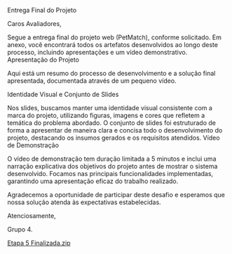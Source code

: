 Entrega Final do Projeto

Caros Avaliadores,

Segue a entrega final do projeto web (PetMatch), conforme solicitado. Em anexo, você encontrará todos os artefatos desenvolvidos ao longo deste processo, incluindo apresentações e um vídeo demonstrativo.
Apresentação do Projeto

Aqui está um resumo do processo de desenvolvimento e a solução final apresentada, documentada através de um pequeno vídeo.

Identidade Visual e Conjunto de Slides

Nos slides, buscamos manter uma identidade visual consistente com a marca do projeto, utilizando figuras, imagens e cores que refletem a temática do problema abordado. O conjunto de slides foi estruturado de forma a apresentar de maneira clara e concisa todo o desenvolvimento do projeto, destacando os insumos gerados e os requisitos atendidos.
Vídeo de Demonstração

O vídeo de demonstração tem duração limitada a 5 minutos e inclui uma narração explicativa dos objetivos do projeto antes de mostrar o sistema desenvolvido. Focamos nas principais funcionalidades implementadas, garantindo uma apresentação eficaz do trabalho realizado.

Agradecemos a oportunidade de participar deste desafio e esperamos que nossa solução atenda às expectativas estabelecidas.

Atenciosamente,

Grupo 4.

[Etapa 5 Finalizada.zip](https://github.com/user-attachments/files/15963957/Etapa.5.Finalizada.zip)

